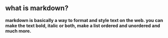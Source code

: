 ## what is markdown?
**markdown is basically a way to format and style text on the web. you can make the text bold, italic or both, make a list ordered and unordered and much more.**